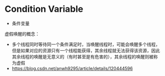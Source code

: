 # Condition Variable

- 条件变量







虚假唤醒的概念：

- 多个线程同时等待同⼀个条件满⾜时，当唤醒线程时，可能会唤醒多个线程，但是如果对应的资源只有⼀个线程能获得，其余线程就⽆法获得该资源，因此其余线程的唤醒是⽆意义的（有时甚⾄是有危害的），其余线程的唤醒则被称为虚假
- https://blog.csdn.net/anwh9295/article/details/120444596